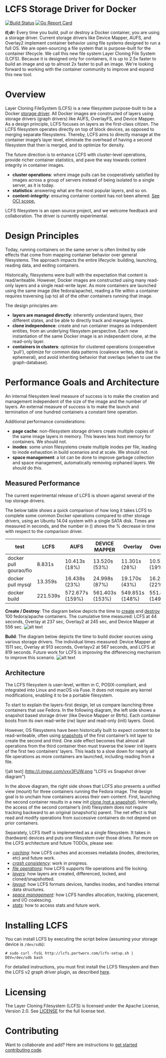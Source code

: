 # LCFS Storage Driver for Docker

[![Build Status](https://travis-ci.org/portworx/lcfs.svg?branch=master)](https://travis-ci.org/portworx/lcfs)
[![Go Report Card](https://goreportcard.com/badge/github.com/portworx/lcfs)](https://goreportcard.com/report/github.com/portworx/lcfs)

**_tl;dr:_** Every time you build, pull or destroy a Docker container, you are using a storage driver. Current storage drivers like Device Mapper, AUFS, and Overlay2 implement container behavior using file systems designed to run a full OS. We are open-sourcing a file system that is purpose-built for the container lifecycle.  We call this new file system Layer Cloning File System (LCFS).  Because it is designed only for containers, it is up to 2.5x faster to build an image and up to almost 2x faster to pull an image.  We're looking forward to working with the container community to improve and expand this new tool.
 

# Overview
Layer Cloning FileSystem (LCFS) is a new filesystem purpose-built to be a Docker [storage driver](https://docs.docker.com/engine/userguide/storagedriver/selectadriver/). All Docker images are constructed of layers using storage drivers (graph drivers) like AUFS, OverlayFS, and Device Mapper. As a design principle, LCFS focuses on layers as the first-class citizen. The LCFS filesystem operates directly on top of block devices, as opposed to merging separate filesystems. Thereby, LCFS aims to directly manage at the container image’s layer level, eliminate the overhead of having a second filesystem that then is merged, and to optimize for density.

The future direction is to enhance LCFS with cluster-level operations, provide richer container statistics, and pave the way towards content integrity in container images.

* **cluster operations**: where image pulls can be cooperatively satisfied by images across a group of servers instead of being isolated to a single server, as it is today. 
* **statistics**: answering what are the most popular layers, and so on. 
* **content-integrity**: ensuring container content has not been altered. [See OCI scope.](https://www.opencontainers.org/about/oci-scope-table)

LCFS filesystem is an open source project, and we welcome feedback and collaboration. The driver is currently experimental. 

# Design Principles 
Today, running containers on the same server is often limited by side effects that come from mapping container behavior over general filesystems. The approach impacts the entire lifecycle: building, launching, reading data, and exiting containers. 

Historically, filesystems were built with the expectation that content is read/writeable. However, Docker images are constructed using many read-only layers and a single read-write layer. As more containers are launched using the same image (like fedora/apache), reading a file within a container requires traversing (up to) all of the other containers running that image. 

The design principles are:
* **layers are managed directly**: inherently understand layers, their different states, and be able to directly track and manage layers.
* **clone independence**: create and run container images as independent entities, from an underlying filesystem perspective. Each new instantiation of the same Docker image is an independent clone, at the read-only layer. 
* **containers in clusters**: optimize for clustered operations (cooperative 'pull'), optimize for common data patterns (coalesce writes, data that is ephemeral), and avoid inheriting behavior that overlaps (when to use the graph-database).

# Performance Goals and Architecture 
An internal filesystem level measure of success is to make the creation and management independent of the size of the image and the number of layers. An external measure of success is to make the launch and termination of one hundred containers a constant time operation. 

Additional performance considerations:
* **page cache**: non-filesystem storage drivers create multiple copies of the same image layers in memory. This leaves less host memory for containers. We should not.
* **inodes**: some union filesystems create multiple inodes per file, leading to inode exhaustion in build scenarios and at scale. We should not. 
* **space management**: a lot can be done to improve garbage collection and space management, automatically removing orphaned layers. We should do this. 

## Measured Performance
The current experimental release of LCFS is shown against several of the top storage drivers.

The below table shows a quick comparison of how long it takes LCFS to complete some common Docker operations compared to other storage drivers, using an Ubuntu 14.04 system with a single SATA disk.  Times are measured in seconds, and the number in () shows the % decrease in time with respect to the comparison driver.

| test                             | LCFS      | AUFS              | DEVICE MAPPER    | Overlay        | Overlay2
|----------------------------------|-----------|-------------------|------------------|----------------|-----------------|
| docker pull gourao/fio           | 8.831s    | 10.413s   (18%)   | 13.520s (53%)    | 11.301s  (28%) | 10.523s (19%)   |
| docker pull mysql                | 13.359s   | 16.438s   (23%)   | 24.998s (87%)    | 19.170s  (43%) | 16.252s (22%)   |
| docker build <ComplexDockerfile> | 221.539s  | 572.677s  (159%)  | 561.403s (153%)  | 549.851s (148%)| 551.893s (149%) |

**Create / Destroy**: The diagram below depicts the time to [create](https://docs.docker.com/engine/reference/run/) and [destroy](https://docs.docker.com/engine/reference/commandline/rm/) 100 fedora/apache containers. The cumulative time measured: LCFS at 44 seconds, Overlay at 237 sec, Overlay2 at 245 sec, and Device Mapper at 556 sec. 
![alt text](http://i.imgur.com/JSUeqLc.png "create and destroy times")


**Build**: The diagram below depicts the time to build docker sources using various storage drivers. The individual times measured: Device Mapper at 1511 sec, Overlay at 913 seconds, Overlayv2 at 567 seconds, and LCFS at 819 seconds. Future work for LCFS is improving the differencing mechanism to improve this scenario. 
![alt text](http://i.imgur.com/QAUsMI4.jpg "build times")

## Architecture 
The LCFS filesystem is user-level, written in C, POSIX-compliant, and integrated into Linux and macOS via Fuse. It does not require any kernel modifications, enabling it to be a portable filesystem. 

To start to explain the layers-first design, let us compare launching three containers that use Fedora. In the following diagram, the left side shows a snapshot based storage driver (like Device Mapper or Btrfs). Each container boots from its own read-write (rw) layer and read-only (init) layers. Good. 

However, OS filesystems have been historically built to expect content to be read-writeable, often using [snapshots](https://github.com/portworx/lcfs/blob/master/docs/layers_overview.md#snapshots-in-other-drivers-and-clones-in-lcfs) of the first container’s init layer to create the second and third. One side effect becomes that almost all operations from the third container then must traverse the lower init layers of the first two containers’ layers. This leads to a slow down for nearly all file operations as more containers are launched, including reading from a file. 

![alt text] (http://i.imgur.com/vxv3FUW.png "LCFS vs Snapshot driver diagram")

In the above  diagram, the right side shows that LCFS also presents a unified view (mount) for three containers running the Fedora image. The design goal is to unchain how containers access their own content. First, launching the second container results in a new init [clone (not a snapshot)](https://github.com/portworx/lcfs/blob/master/docs/layers_overview.md#snapshots-in-other-drivers-and-clones-in-lcfs). Internally, the access of the second container’s (init) filesystem does not require tracking backward to an original (snapshot’s) parent. The net effect is that read and modify operations from successive containers do not depend on prior containers. 

Separately, LCFS itself is implemented as a single filesystem. It takes in (hardware) devices and puts one filesystem over those drives. For more on the LCFS architecture and future TODOs, please see: 

* [*caching*](https://github.com/portworx/lcfs/blob/master/docs/caching_overview.md): how LCFS caches and accesses metadata (inodes, directories, etc) and future work. 
* [*crash consistency*](https://github.com/portworx/lcfs/blob/master/docs/crashconsistency_overview.md): work in progress. 
* [*file operations*](https://github.com/portworx/lcfs/blob/master/docs/file_operations.md): how LCFS supports file operations and file locking.
* [*layers*](https://github.com/portworx/lcfs/blob/master/docs/layers_overview.md): how layers are created, differenced, locked, and cloned/snapshotted. 
* [*layout*](https://github.com/portworx/lcfs/blob/master/docs/layout_overview.md): how LCFS formats devices, handles inodes, and handles internal data structures. 
* [*space management*](https://github.com/portworx/lcfs/blob/master/docs/spacemanagement_overview.md): how LCFS handles allocation, tracking, placement, and I/O coalescing. 
* [*stats*](https://github.com/portworx/lcfs/blob/master/docs/stats_overview.md): how to access stats and future work. 


# Installing LCFS
You can install LCFS by executing the script below (assuming your storage device is `/dev/sdb`):

```
# sudo curl -fsSL http://lcfs.portworx.com/lcfs-setup.sh | DEV=/dev/sdb bash
```

For detailed instructions, you must first install the LCFS filesystem and then the LCFS v2 graph driver plugin, as described [here](INSTALL.md).

# Licensing
The Layer Cloning Filesystem (LCFS) is licensed under the Apache License, Version 2.0. See [LICENSE](https://github.com/portworx/lcfs/blob/master/LICENSE) for the full license text.

# Contributing
Want to collaborate and add? Here are instructions to [get started contributing code](https://github.com/portworx/lcfs/blob/master/contributing.md). 
